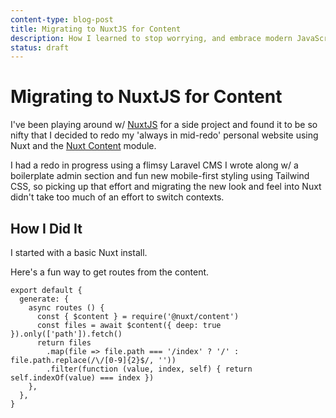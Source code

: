 ```yaml
---
content-type: blog-post
title: Migrating to NuxtJS for Content
description: How I learned to stop worrying, and embrace modern JavaScript frameworks and the Jamstack
status: draft
---
```


# Migrating to NuxtJS for Content

I've been playing around w/ [NuxtJS](https://nuxtjs.org) for a side project and found it to be so nifty that I decided to redo my 'always in mid-redo' personal website using Nuxt and the [Nuxt Content](https://content.nuxtjs.org/) module.

I had a redo in progress using a flimsy Laravel CMS I wrote along w/ a boilerplate admin section and fun new mobile-first styling using Tailwind CSS, so picking up that effort and migrating the new look and feel into Nuxt didn't take too much of an effort to switch contexts.

## How I Did It

I started with a basic Nuxt install.

Here's a fun way to get routes from the content.

```js{5-7}[nuxt.config.js]
export default {
  generate: {
    async routes () {
      const { $content } = require('@nuxt/content')
      const files = await $content({ deep: true }).only(['path']).fetch()
      return files
        .map(file => file.path === '/index' ? '/' : file.path.replace(/\/[0-9]{2}$/, ''))
        .filter(function (value, index, self) { return self.indexOf(value) === index })
    },
  },
}
```

